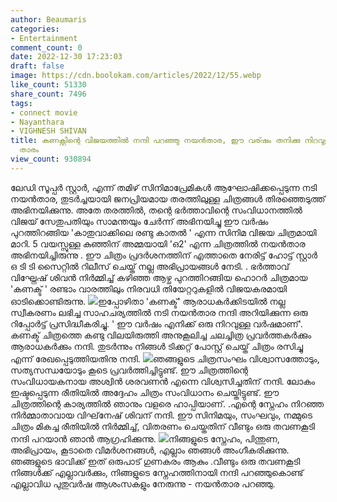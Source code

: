 ```yaml
---
author: Beaumaris
categories:
- Entertainment
comment_count: 0
date: 2022-12-30 17:23:03
draft: false
image: https://cdn.boolokam.com/articles/2022/12/55.webp
like_count: 51330
share_count: 7496
tags:
- connect movie
- Nayanthara
- VIGHNESH SHIVAN
title: കണക്റ്റിന്റെ വിജയത്തിൽ നന്ദി പറഞ്ഞു നയൻ‌താര, ഈ വര്ഷം തനിക്കു നിറവുള്ള വര്ഷമെന്നും
  താരം
view_count: 930894
---
```


ലേഡി സൂപ്പർ സ്റ്റാർ, എന്ന് തമിഴ് സിനിമാപ്രേമികൾ ആഘോഷിക്കപ്പെടുന്ന നടി നയൻതാര, തുടർച്ചയായി ജനപ്രിയമായ തരത്തിലുള്ള ചിത്രങ്ങൾ തിരഞ്ഞെടുത്ത് അഭിനയിക്കുന്നു. അതേ തരത്തിൽ, തന്റെ ഭർത്താവിന്റെ സംവിധാനത്തിൽ വിജയ് സേതുപതിയും സാമന്തയും ചേർന്ന് അഭിനയിച്ചു ഈ വർഷം പുറത്തിറങ്ങിയ 'കാതുവാക്കിലെ രണ്ടു കാതൽ ' എന്ന സിനിമ വിജയ ചിത്രമായി മാറി. 5 വയസ്സുള്ള കുഞ്ഞിന് അമ്മയായി 'ഒ2' എന്ന ചിത്രത്തിൽ നയൻ‌താര അഭിനയിച്ചിരുന്നു . ഈ ചിത്രം പ്രദർശനത്തിന് എത്താതെ നേരിട്ട് ഹോട്ട് സ്റ്റാർ ഒ ടി ടി സൈറ്റിൽ റിലീസ് ചെയ്ത് നല്ല അഭിപ്രായങ്ങൾ നേടി. . ഭർത്താവ് വിഘ്നേഷ് ശിവൻ നിർമ്മിച്ച് കഴിഞ്ഞ ആഴ്ച പുറത്തിറങ്ങിയ ഹൊറർ ചിത്രമായ 'കണക്ട് ' രണ്ടാം വാരത്തിലും നിരവധി തിയേറ്ററുകളിൽ വിജയകരമായി ഓടിക്കൊണ്ടിരുന്നു. ![](https://cdn.boolokam.com/articles/2022/12/55.webp)ഇപ്പോഴിതാ 'കണക്ട്' ആരാധകർക്കിടയിൽ നല്ല സ്വീകരണം ലഭിച്ച സാഹചര്യത്തിൽ നടി നയൻതാര നന്ദി അറിയിക്കുന്ന ഒരു റിപ്പോർട്ട് പ്രസിദ്ധീകരിച്ചു. ' ഈ വർഷം എനിക്ക് ഒരു നിറവുള്ള വർഷമാണ്'. കണക്ട് ചിത്രത്തെ കണ്ടു വിലയിരുത്തി അനുകൂലിച്ച ചലച്ചിത്ര പ്രവർത്തകർക്കും ആരാധകർക്കും നന്ദി. തുടർന്നും നിങ്ങൾ ടിക്കറ്റ് പോസ്റ്റ് ചെയ്ത് ചിത്രം രസിച്ചു എന്ന് രേഖപ്പെടുത്തിയതിനു നന്ദി. ![](https://cdn.boolokam.com/articles/2022/12/444y4yy.jpg)ഞങ്ങളുടെ ചിത്രസംഘം വിശ്വാസത്തോടും, സത്യസന്ധയോടും കൂടെ പ്രവർത്തിച്ചിട്ടുണ്ട്. ഈ ചിത്രത്തിന്റെ സംവിധായകനായ അശ്വിൻ ശരവണൻ എന്നെ വിശ്വസിച്ചതിന് നന്ദി. ലോകം ഇഷ്ടപ്പെടുന്ന രീതിയിൽ അദ്ദേഹം ചിത്രം സംവിധാനം ചെയ്തിട്ടുണ്ട്. ഈ ചിത്രത്തിന്റെ കാര്യത്തിൽ ഞാനും വളരെ ഹാപ്പിയാണ്. .എന്റെ സ്നേഹം നിറഞ്ഞ നിർമ്മാതാവായ വിഘ്‌നേഷ് ശിവന് നന്ദി. ഈ സിനിമയും, സംഘവും, നമ്മുടെ ചിത്രം മികച്ച രീതിയിൽ നിർമ്മിച്ച്, വിതരണം ചെയ്തതിന് വീണ്ടും ഒരു തവണകൂടി നന്ദി പറയാൻ ഞാൻ ആഗ്രഹിക്കുന്നു. ![](https://cdn.boolokam.com/articles/2022/12/kykyk-1024x614.jpg)നിങ്ങളുടെ സ്നേഹം, പിന്തുണ, അഭിപ്രായം, കൂടാതെ വിമർശനങ്ങൾ, എല്ലാം ഞങ്ങൾ അംഗീകരിക്കുന്നു. ഞങ്ങളുടെ ഭാവിക്ക് ഇത് ഒരുപാട് ഗുണകരം ആകും .വീണ്ടും ഒരു തവണകൂടി നിങ്ങൾക്ക് എല്ലാവർക്കും, നിങ്ങളുടെ സ്നേഹത്തിനായി നന്ദി പറഞ്ഞുകൊണ്ട് എല്ലാവിധ പുതുവർഷ ആശംസകളും നേരുന്നു - നയൻതാര പറഞ്ഞു.
